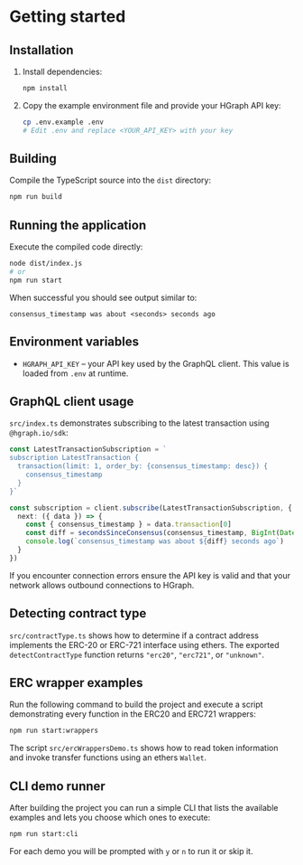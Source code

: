 # Getting started

## Installation
1. Install dependencies:
   ```bash
   npm install
   ```
2. Copy the example environment file and provide your HGraph API key:
   ```bash
   cp .env.example .env
   # Edit .env and replace <YOUR_API_KEY> with your key
   ```

## Building
Compile the TypeScript source into the `dist` directory:
```bash
npm run build
```

## Running the application
Execute the compiled code directly:
```bash
node dist/index.js
# or
npm run start
```
When successful you should see output similar to:
```
consensus_timestamp was about <seconds> seconds ago
```

## Environment variables
- `HGRAPH_API_KEY` – your API key used by the GraphQL client. This value is
  loaded from `.env` at runtime.

## GraphQL client usage
`src/index.ts` demonstrates subscribing to the latest transaction using
`@hgraph.io/sdk`:
```ts
const LatestTransactionSubscription = `
subscription LatestTransaction {
  transaction(limit: 1, order_by: {consensus_timestamp: desc}) {
    consensus_timestamp
  }
}`

const subscription = client.subscribe(LatestTransactionSubscription, {
  next: ({ data }) => {
    const { consensus_timestamp } = data.transaction[0]
    const diff = secondsSinceConsensus(consensus_timestamp, BigInt(Date.now()))
    console.log(`consensus_timestamp was about ${diff} seconds ago`)
  }
})
```
If you encounter connection errors ensure the API key is valid and that your
network allows outbound connections to HGraph.

## Detecting contract type
`src/contractType.ts` shows how to determine if a contract address implements the ERC-20 or ERC-721 interface using ethers. The exported `detectContractType` function returns `"erc20"`, `"erc721"`, or `"unknown"`.

## ERC wrapper examples
Run the following command to build the project and execute a script demonstrating every function in the ERC20 and ERC721 wrappers:
```bash
npm run start:wrappers
```
The script `src/ercWrappersDemo.ts` shows how to read token information and invoke transfer functions using an ethers `Wallet`.

## CLI demo runner
After building the project you can run a simple CLI that lists the available
examples and lets you choose which ones to execute:
```bash
npm run start:cli
```
For each demo you will be prompted with `y` or `n` to run it or skip it.
